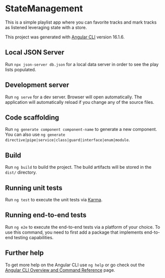 # StateManagement

This is a simple playlist app where you can favorite tracks and mark tracks as listened leveraging state with a store.

This project was generated with [Angular CLI](https://github.com/angular/angular-cli) version 16.1.6.

## Local JSON Server

Run `npx json-server db.json` for a local data server in order to see the play lists populated.

## Development server

Run `ng serve` for a dev server. Browser will open automatically. The application will automatically reload if you change any of the source files.

## Code scaffolding

Run `ng generate component component-name` to generate a new component. You can also use `ng generate directive|pipe|service|class|guard|interface|enum|module`.

## Build

Run `ng build` to build the project. The build artifacts will be stored in the `dist/` directory.

## Running unit tests

Run `ng test` to execute the unit tests via [Karma](https://karma-runner.github.io).

## Running end-to-end tests

Run `ng e2e` to execute the end-to-end tests via a platform of your choice. To use this command, you need to first add a package that implements end-to-end testing capabilities.

## Further help

To get more help on the Angular CLI use `ng help` or go check out the [Angular CLI Overview and Command Reference](https://angular.io/cli) page.


